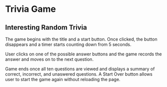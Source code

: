 # Trivia Game

## Interesting Random Trivia

The game begins with the title and a start button. Once clicked, the button disappears and a timer starts counting down from 5 seconds. 

User clicks on one of the possible answer buttons and the game records the answer and moves on to the next question.

Game ends once all ten questions are viewed and displays a summary of correct, incorrect, and unaswered questions. A Start Over button allows user to start the game again without reloading the page.